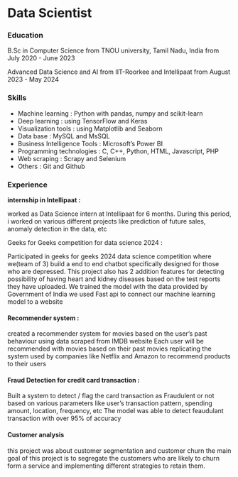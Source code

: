 # Data Scientist


### Education

B.Sc in Computer Science from TNOU university, Tamil Nadu, India
from July 2020 - June 2023 


Advanced Data Science and AI from IIT-Roorkee and Intellipaat
from August 2023 - May 2024


### Skills

- Machine learning : Python with pandas, numpy and scikit-learn
- Deep learning : using TensorFlow and Keras
- Visualization tools : using Matplotlib and Seaborn
- Data base : MySQL and MsSQL
- Business Intelligence Tools : Microsoft’s Power BI
- Programming technologies : C, C++, Python, HTML, Javascript, PHP
- Web scraping : Scrapy and Selenium
- Others : Git and Github


### Experience

<b>internship in Intellipaat :</b>
    
worked as Data Science intern at Intellipaat for 6 months.
During this period, i worked on various different projects like prediction of future sales, anomaly detection in the data, etc

Geeks for Geeks competition for data science 2024 :
    
Participated in geeks for geeks 2024 data science competition where we(team of 3) build a end to end chatbot specifically                 designed for those who are depressed. 
This project also has 2 addition features for detecting possibility of having heart and kidney diseases based on the test reports         they have uploaded. We trained the model with the data provided by Government of India
we used Fast api to connect our machine learning model to a website
    
#### Recommender system :
created a recommender system for movies based on the user’s past behaviour using data scraped from IMDB website
Each user will be recommended with movies based on their past movies replicating the system used by companies like Netflix and Amazon to recommend products to their users
    
#### Fraud Detection for credit card transaction :
Built a system to detect / flag the card transaction as Fraudulent or not based on various parameters like user’s transaction             pattern, spending amount, location, frequency, etc
The model was able to detect feaudulant transaction with over 95% of accuracy
    
#### Customer analysis
this project was about customer segmentation and customer churn
the main goal of this project is to segregate the customers who are likely to churn form a service and implementing different strategies to retain them.
